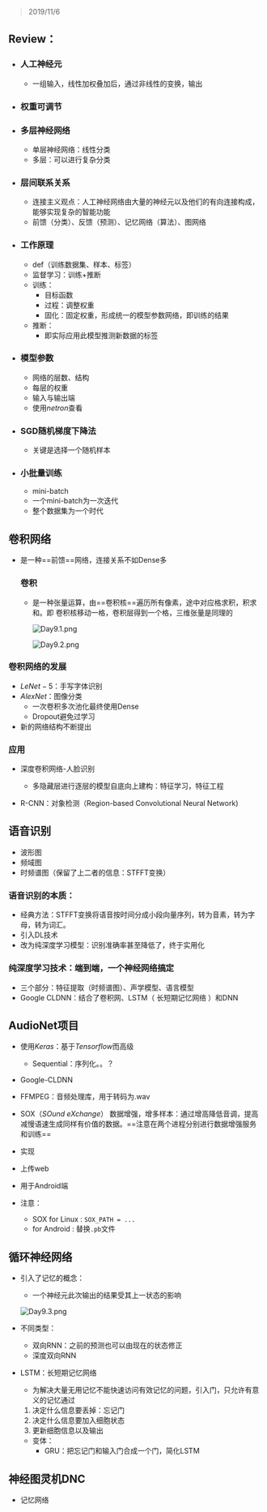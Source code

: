 >  2019/11/6



## Review：

- ### 人工神经元
  - 一组输入，线性加权叠加后，通过非线性的变换，输出

- ### 权重可调节

- ### 多层神经网络

  - 单层神经网络：线性分类
  - 多层：可以进行复杂分类

- ### 层间联系关系

  - 连接主义观点：人工神经网络由大量的神经元以及他们的有向连接构成，能够实现复杂的智能功能
  - 前馈（分类）、反馈（预测）、记忆网络（算法）、图网络

- ### 工作原理

  - def（训练数据集、样本、标签）
  - 监督学习：训练+推断
  - 训练：
    - 目标函数
    - 过程：调整权重
    - 固化：固定权重，形成统一的模型参数网络，即训练的结果
  - 推断：
    - 即实际应用此模型推测新数据的标签

- ### 模型参数

  - 网络的层数、结构
  - 每层的权重
  - 输入与输出端
  - 使用$netron$查看

- ### SGD随机梯度下降法

  - 关键是选择一个随机样本

- ### 小批量训练

  - mini-batch
  - 一个mini-batch为一次迭代
  - 整个数据集为一个时代



## 卷积网络

- 是一种==前馈==网络，连接关系不如Dense多

  ### 卷积

  - 是一种张量运算，由==卷积核==遍历所有像素，途中对应格求积，积求和。即 卷积核移动一格，卷积层得到一个格，三维张量是同理的

    ![Day9.1.png](https://i.loli.net/2019/11/06/4z5YWCLmjQ6eKsn.png)

    ![Day9.2.png](https://i.loli.net/2019/11/06/Wpfok7GsTIAVlCr.png)

### 卷积网络的发展

- $LeNet-5$：手写字体识别
- $AlexNet$：图像分类
  - 一次卷积多次池化最终使用Dense
  - Dropout避免过学习
- 新的网络结构不断提出

### 应用

- 深度卷积网络-人脸识别
  - 多隐藏层进行逐层的模型自底向上建构：特征学习，特征工程

- R-CNN：对象检测（Region-based Convolutional Neural Network)



## 语音识别

- 波形图
- 频域图
- 时频谱图（保留了上二者的信息：STFFT变换）

### 语音识别的本质：

- 经典方法：STFFT变换将语音按时间分成小段向量序列，转为音素，转为字母，转为词汇。
- 引入DL技术
- 改为纯深度学习模型：识别准确率甚至降低了，终于实用化

### 纯深度学习技术：端到端，一个神经网络搞定

- 三个部分：特征提取（时频谱图）、声学模型、语言模型
- Google CLDNN：结合了卷积网、LSTM（ 长短期记忆网络 ）和DNN



## AudioNet项目

- 使用$Keras$：基于$Tensorflow$而高级
  - Sequential：序列化。。？
- Google-CLDNN

- FFMPEG：音频处理库，用于转码为.wav
- SOX（$SOund\  eXchange$） 数据增强，增多样本：通过增高降低音调，提高减慢语速生成同样有价值的数据。==注意在两个进程分别进行数据增强服务和训练==
- 实现
- 上传web
- 用于Android端
- 注意：
  - SOX for Linux : `SOX_PATH = ...`
  - for Android : 替换`.pb`文件



## 循环神经网络

- 引入了记忆的概念：

  - 一个神经元此次输出的结果受其上一状态的影响

  ![Day9.3.png](https://i.loli.net/2019/11/06/MKwQj5PUzEYuvRo.png)

- 不同类型：

  - 双向RNN：之前的预测也可以由现在的状态修正
  - 深度双向RNN

- LSTM：长短期记忆网络

  - 为解决大量无用记忆不能快速访问有效记忆的问题，引入门，只允许有意义的记忆通过

  1. 决定什么信息要丢掉：忘记门
  2. 决定什么信息要加入细胞状态
  3. 更新细胞信息以及输出

  - 变体：
    - GRU：把忘记门和输入门合成一个门，简化LSTM



## 神经图灵机DNC

- 记忆网络